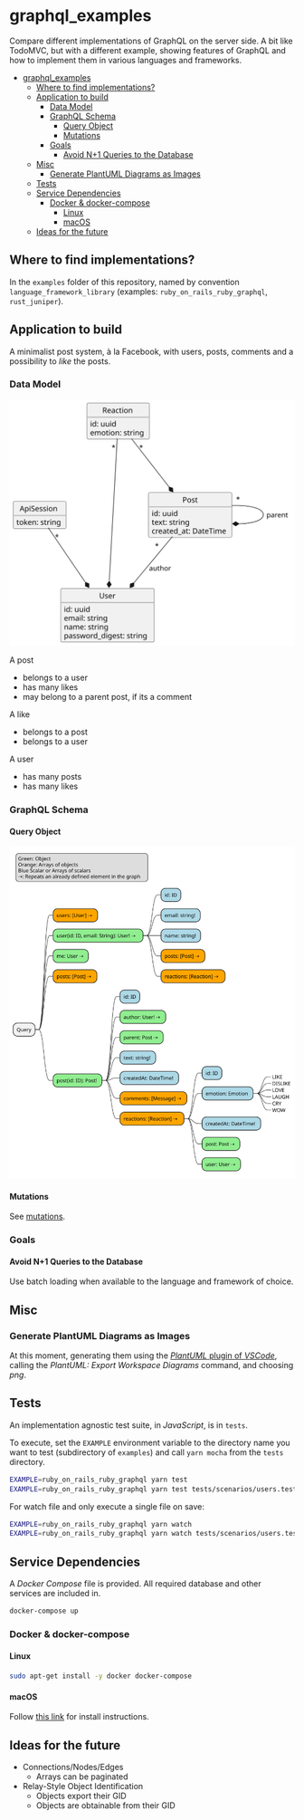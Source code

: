 # graphql_examples

Compare different implementations of GraphQL on the server side. A bit like TodoMVC, but
with a different example, showing features of GraphQL and how to implement them in various
languages and frameworks.

- [graphql\_examples](#graphql_examples)
  - [Where to find implementations?](#where-to-find-implementations)
  - [Application to build](#application-to-build)
    - [Data Model](#data-model)
    - [GraphQL Schema](#graphql-schema)
      - [Query Object](#query-object)
      - [Mutations](#mutations)
    - [Goals](#goals)
      - [Avoid N+1 Queries to the Database](#avoid-n1-queries-to-the-database)
  - [Misc](#misc)
    - [Generate PlantUML Diagrams as Images](#generate-plantuml-diagrams-as-images)
  - [Tests](#tests)
  - [Service Dependencies](#service-dependencies)
    - [Docker \& docker-compose](#docker--docker-compose)
      - [Linux](#linux)
      - [macOS](#macos)
  - [Ideas for the future](#ideas-for-the-future)

## Where to find implementations?

In the `examples` folder of this repository, named by convention `language_framework_library`
(examples: `ruby_on_rails_ruby_graphql`, `rust_juniper`).

## Application to build

A minimalist post system, à la Facebook, with users, posts, comments and a possibility
to _like_ the posts.

### Data Model

![Data model](out/model/Models.svg)

A post

- belongs to a user
- has many likes
- may belong to a parent post, if its a comment

A like

- belongs to a post
- belongs to a user

A user

- has many posts
- has many likes

### GraphQL Schema

#### Query Object

![GraphQL Query Object](out/schema_query/schema_query-1.svg)

#### Mutations

See [mutations](mutation.md).

### Goals

#### Avoid N+1 Queries to the Database

Use batch loading when available to the language and framework of choice.

## Misc

### Generate PlantUML Diagrams as Images

At this moment, generating them using the [_PlantUML_ plugin of _VSCode_](https://marketplace.visualstudio.com/items?itemName=jebbs.plantuml),
calling the _PlantUML: Export Workspace Diagrams_ command, and choosing _png_.

## Tests

An implementation agnostic test suite, in _JavaScript_, is in `tests`.

To execute, set the `EXAMPLE` environment variable to the directory name
you want to test (subdirectory of `examples`) and call `yarn mocha` from
the `tests` directory.

```bash
EXAMPLE=ruby_on_rails_ruby_graphql yarn test
EXAMPLE=ruby_on_rails_ruby_graphql yarn test tests/scenarios/users.test.ts
```

For watch file and only execute a single file on save:

```bash
EXAMPLE=ruby_on_rails_ruby_graphql yarn watch
EXAMPLE=ruby_on_rails_ruby_graphql yarn watch tests/scenarios/users.test.ts
```

## Service Dependencies

A _Docker Compose_ file is provided. All required database and other
services are included in.

```bash
docker-compose up
```

### Docker & docker-compose

#### Linux

```bash
sudo apt-get install -y docker docker-compose
```

#### macOS

Follow [this link](https://docs.docker.com/docker-for-mac/install/) for install instructions.

## Ideas for the future

- Connections/Nodes/Edges
  - Arrays can be paginated
- Relay-Style Object Identification
  - Objects export their GID
  - Objects are obtainable from their GID
